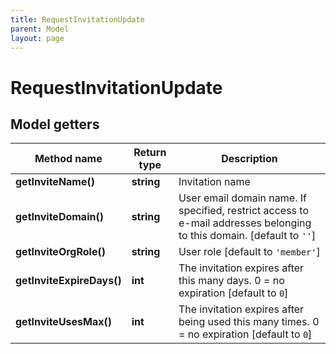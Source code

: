 ```yaml
---
title: RequestInvitationUpdate
parent: Model
layout: page
---
```


# RequestInvitationUpdate

## Model getters

Method name | Return type | Description
------------ | ------------- | -------------
**getInviteName()** | **string** | Invitation name
**getInviteDomain()** | **string** | User email domain name. If specified, restrict access to e-mail addresses belonging to this domain. [default to `''`]
**getInviteOrgRole()** | **string** | User role [default to `'member'`]
**getInviteExpireDays()** | **int** | The invitation expires after this many days. 0 = no expiration [default to `0`]
**getInviteUsesMax()** | **int** | The invitation expires after being used this many times. 0 = no expiration [default to `0`]

